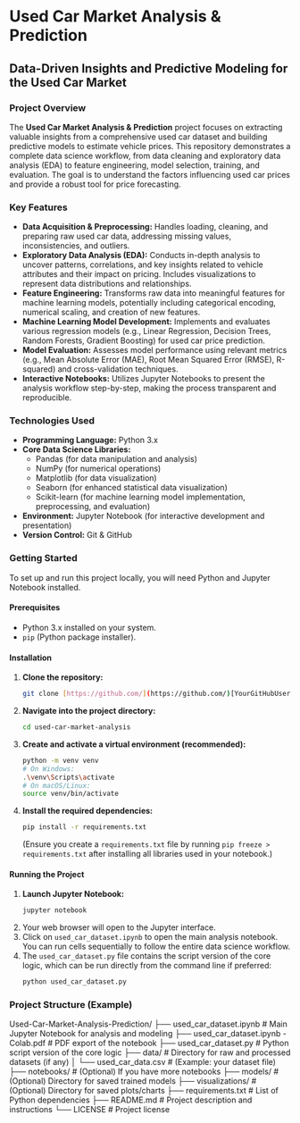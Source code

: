 # Used Car Market Analysis & Prediction

## Data-Driven Insights and Predictive Modeling for the Used Car Market

### Project Overview
The **Used Car Market Analysis & Prediction** project focuses on extracting valuable insights from a comprehensive used car dataset and building predictive models to estimate vehicle prices. This repository demonstrates a complete data science workflow, from data cleaning and exploratory data analysis (EDA) to feature engineering, model selection, training, and evaluation. The goal is to understand the factors influencing used car prices and provide a robust tool for price forecasting.

### Key Features

* **Data Acquisition & Preprocessing:** Handles loading, cleaning, and preparing raw used car data, addressing missing values, inconsistencies, and outliers.
* **Exploratory Data Analysis (EDA):** Conducts in-depth analysis to uncover patterns, correlations, and key insights related to vehicle attributes and their impact on pricing. Includes visualizations to represent data distributions and relationships.
* **Feature Engineering:** Transforms raw data into meaningful features for machine learning models, potentially including categorical encoding, numerical scaling, and creation of new features.
* **Machine Learning Model Development:** Implements and evaluates various regression models (e.g., Linear Regression, Decision Trees, Random Forests, Gradient Boosting) for used car price prediction.
* **Model Evaluation:** Assesses model performance using relevant metrics (e.g., Mean Absolute Error (MAE), Root Mean Squared Error (RMSE), R-squared) and cross-validation techniques.
* **Interactive Notebooks:** Utilizes Jupyter Notebooks to present the analysis workflow step-by-step, making the process transparent and reproducible.

### Technologies Used

* **Programming Language:** Python 3.x
* **Core Data Science Libraries:**
    * Pandas (for data manipulation and analysis)
    * NumPy (for numerical operations)
    * Matplotlib (for data visualization)
    * Seaborn (for enhanced statistical data visualization)
    * Scikit-learn (for machine learning model implementation, preprocessing, and evaluation)
* **Environment:** Jupyter Notebook (for interactive development and presentation)
* **Version Control:** Git & GitHub

### Getting Started

To set up and run this project locally, you will need Python and Jupyter Notebook installed.

#### Prerequisites

* Python 3.x installed on your system.
* `pip` (Python package installer).

#### Installation

1.  **Clone the repository:**
    ```bash
    git clone [https://github.com/](https://github.com/)[YourGitHubUsername]/used-car-market-analysis.git
    ```
2.  **Navigate into the project directory:**
    ```bash
    cd used-car-market-analysis
    ```
3.  **Create and activate a virtual environment (recommended):**
    ```bash
    python -m venv venv
    # On Windows:
    .\venv\Scripts\activate
    # On macOS/Linux:
    source venv/bin/activate
    ```
4.  **Install the required dependencies:**
    ```bash
    pip install -r requirements.txt
    ```
    (Ensure you create a `requirements.txt` file by running `pip freeze > requirements.txt` after installing all libraries used in your notebook.)

#### Running the Project

1.  **Launch Jupyter Notebook:**
    ```bash
    jupyter notebook
    ```
2.  Your web browser will open to the Jupyter interface.
3.  Click on `used_car_dataset.ipynb` to open the main analysis notebook. You can run cells sequentially to follow the entire data science workflow.
4.  The `used_car_dataset.py` file contains the script version of the core logic, which can be run directly from the command line if preferred:
    ```bash
    python used_car_dataset.py
    ```

### Project Structure (Example)

Used-Car-Market-Analysis-Prediction/
├── used_car_dataset.ipynb           # Main Jupyter Notebook for analysis and modeling
├── used_car_dataset.ipynb - Colab.pdf # PDF export of the notebook
├── used_car_dataset.py              # Python script version of the core logic
├── data/                            # Directory for raw and processed datasets (if any)
│   └── used_car_data.csv            # (Example: your dataset file)
├── notebooks/                       # (Optional) If you have more notebooks
├── models/                          # (Optional) Directory for saved trained models
├── visualizations/                  # (Optional) Directory for saved plots/charts
├── requirements.txt                 # List of Python dependencies
├── README.md                        # Project description and instructions
└── LICENSE                          # Project license

